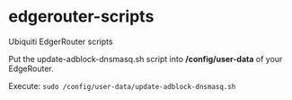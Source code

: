 # edgerouter-scripts
Ubiquiti EdgerRouter scripts

Put the update-adblock-dnsmasq.sh script into **/config/user-data** of your EdgeRouter.

Execute: `sudo /config/user-data/update-adblock-dnsmasq.sh`